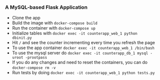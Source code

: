 ### A MySQL-based Flask Application
- Clone the app
- Build the image with `docker-compose build`
- Run the container with `docker-compose up`
- Initialize tables with `docker exec -it counterapp_web_1 python dbinit.py`
- Hit `/` and see the counter incrementing every time you refresh the page
- To use the app container `docker exec -it counterapp_web_1 /bin/bash`
- To use the mysql server do `docker exec -it counterapp_db_1 mysql -uroot -prootpass`
- If you do any changes and need to reset the containers, you can do `docker-compose rm -v`
- Run tests by doing `docker exec -it counterapp_web_1 python tests.py`
